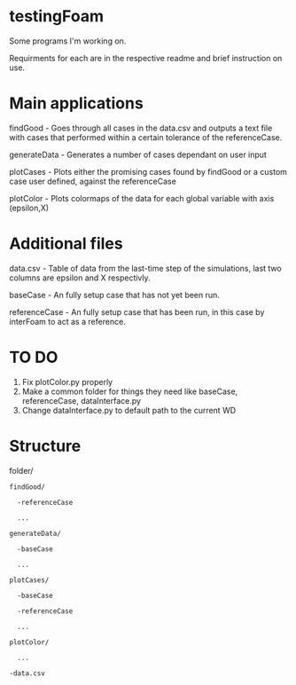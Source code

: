 # testingFoam
Some programs I'm working on.

Requirments for each are in the respective readme and brief instruction on use.

# Main applications
findGood - Goes through all cases in the data.csv and outputs a text file with cases that performed within a certain tolerance of the referenceCase.

generateData - Generates a number of cases dependant on user input

plotCases - Plots either the promising cases found by findGood or a custom case user defined, against the referenceCase

plotColor - Plots colormaps of the data for each global variable with axis (epsilon,X)

# Additional files
data.csv - Table of data from the last-time step of the simulations, last two columns are epsilon and X respectivly.

baseCase - An fully setup case that has not yet been run.

referenceCase - An fully setup case that has been run, in this case by interFoam to act as a reference.

# TO DO

1. Fix plotColor.py properly
2. Make a common folder for things they need like baseCase, referenceCase, dataInterface.py
3. Change dataInterface.py to default path to the current WD

# Structure

folder/

    findGood/
  
      -referenceCase
    
      ...
    
    generateData/
  
      -baseCase
    
      ...
    
    plotCases/
  
      -baseCase
    
      -referenceCase
    
      ...
    
    plotColor/
  
      ...
    
    -data.csv
  
